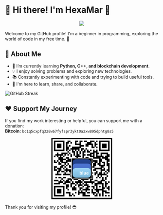# 👋 Hi there! I'm HexaMar 🚀
</h1>
<p align="center">
  <img src="https://readme-typing-svg.herokuapp.com?font=Roboto+Mono&size=28&duration=5000&color=FF5733&center=true&vCenter=true&lines=Full+and+Free+Release+of+CryptoMar+1.0+(English+Version);Полный+и+бесплатный+релиз+CryptoMar+1.0+(Русская+версия);Реліз+повної+і+безкоштовної+версії+CryptoMar+1.0+(Українська+версія)">
</p>


Welcome to my GitHub profile! I'm a beginner in programming, exploring the world of code in my free time. 🚀

## 🔧 About Me
- 🌱 I’m currently learning **Python, C++, and blockchain development**.
- 💡 I enjoy solving problems and exploring new technologies.
- 📚 Constantly experimenting with code and trying to build useful tools.
- 🚀 I'm here to learn, share, and collaborate.

![GitHub Streak](https://github-readme-streak-stats.herokuapp.com/?user=HexaMar&theme=radical)

## ❤️ Support My Journey
If you find my work interesting or helpful, you can support me with a donation:  
**Bitcoin:** `bc1q5cxpfq328w67fyfspr3ykt0a2xw895dphtg8s5`  

<p align="center">
  <img src="https://raw.githubusercontent.com/HexaMar/HexaMar/main/qr.png" alt="QR for Bitcoin donation" width="200">
</p>


Thank you for visiting my profile! 😎
